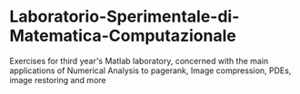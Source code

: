 # Laboratorio-Sperimentale-di-Matematica-Computazionale
Exercises for third year's Matlab laboratory, concerned with the main applications of Numerical Analysis to pagerank, Image compression, PDEs, image restoring and more
